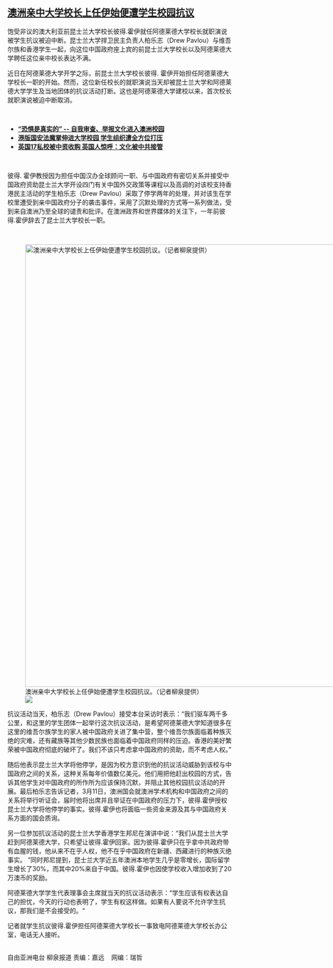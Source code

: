 <!--1614697320000-->
[澳洲亲中大学校长上任伊始便遭学生校园抗议](https://www.rfa.org/mandarin/yataibaodao/junshiwaijiao/mlq-03012021110454.html)
------

<p>饱受非议的澳大利亚前昆士兰大学校长彼得.霍伊就任阿德莱德大学校长就职演说被学生抗议被迫中断。昆士兰大学捍卫民主负责人柏乐志（Drew Pavlou）与维吾尔族和香港学生一起，向这位中国政府座上宾的前昆士兰大学校长以及阿德莱德大学聘任这位亲中校长表达不满。</p><p>近日在阿德莱德大学开学之际，前昆士兰大学校长彼得. 霍伊开始担任阿德莱德大学校长一职的开始。然而，这位新任校长的就职演说当天却被昆士兰大学和阿德莱德大学学生及当地团体的抗议活动打断。这也是阿德莱德大学建校以来，首次校长就职演说被迫中断取消。</p><p><br/></p><ul><li><strong><a href="https://www.rfa.org/mandarin/yataibaodao/junshiwaijiao/jt-08072020143222.html">“恐惧是真实的” -- 自我审查、举报文化进入澳洲校园</a></strong></li><li><strong><a href="https://www.rfa.org/mandarin/yataibaodao/gangtai/ac-02262021112424.html">港版国安法魔掌伸进大学校园 学生组织遭全方位打压 </a></strong></li><li><a href="https://www.rfa.org/mandarin/yataibaodao/junshiwaijiao/jt-02242021140841.html"><strong>英国17私校被中资收购 英国人惊呼：文化被中共接管</strong></a></li></ul><p><br/></p><p>彼得. 霍伊教授因为担任中国汉办全球顾问一职、与中国政府有密切关系并接受中国政府资助昆士兰大学开设四门有关中国外交政策等课程以及高调的对该校支持香港民主活动的学生柏乐志（Drew Pavlou）采取了停学两年的处理，并对该生在学校里遭受到亲中国政府分子的袭击事件，采用了沉默处理的方式等一系列做法，受到来自澳洲乃至全球的谴责和批评。在澳洲政界和世界媒体的关注下，一年前彼得.霍伊辞去了昆士兰大学校长一职。</p><p><br/></p><p><figure class="image-richtext image-inline captioned" style="width:1500px;"><img alt="澳洲亲中大学校长上任伊始便遭学生校园抗议。（记者柳泉提供）" height="994" src="https://www.rfa.org/mandarin/yataibaodao/junshiwaijiao/mlq-03012021110454.html/a3543af0-2c2e-44bc-8fd2-c8f42db1fe3f.jpg/@@images/d4d56943-f7ef-43c9-97d6-90a31c947b87.jpeg" title="A3543AF0-2C2E-44BC-8FD2-C8F42DB1FE3F.jpg" width="1500"/><figcaption class="image-caption">澳洲亲中大学校长上任伊始便遭学生校园抗议。（记者柳泉提供）</figcaption><small></small><div id="zoomattribute"><a data-caption="澳洲亲中大学校长上任伊始便遭学生校园抗议。（记者柳泉提供）" data-fancybox="" href="https://www.rfa.org/mandarin/yataibaodao/junshiwaijiao/mlq-03012021110454.html/a3543af0-2c2e-44bc-8fd2-c8f42db1fe3f.jpg" id="single_image" title="澳洲亲中大学校长上任伊始便遭学生校园抗议。（记者柳泉提供）"><img src="/++plone++rfa-resources/img/icon-zoom.png"/></a></div></figure></p><p>抗议活动当天，柏乐志（Drew Pavlou）接受本台采访时表示：“我们驱车两千多公里，和这里的学生团体一起举行这次抗议活动，是希望阿德莱德大学知道很多在这里的维吾尔族学生的家人被中国政府关进了集中营，整个维吾尔族面临着种族灭绝的灾难，还有藏族等其他少数民族也面临着中国政府同样的压迫。香港的美好繁荣被中国政府彻底的破坏了。我们不该只考虑拿中国政府的资助，而不考虑人权。”</p><p>随后他表示昆士兰大学将他停学，是因为校方意识到他的抗议活动威胁到该校与中国政府之间的关系，这种关系每年价值数亿美元。他们用把他赶出校园的方式，告诉其他学生对中国政府的所作所为应该保持沉默，并阻止其他校园抗议活动的开展。最后柏乐志告诉记者，3月11日，澳洲国会就澳洲学术机构和中国政府之间的关系将举行听证会，届时他将出席并且举证在中国政府的压力下，彼得.霍伊授权昆士兰大学将他停学的事实。彼得.霍伊也将面临一些资金来源及其与中国政府关系方面的国会质询。</p><p>另一位参加抗议活动的昆士兰大学香港学生邦尼在演讲中说：“我们从昆士兰大学赶到阿德莱德大学，只希望让彼得.霍伊回家。因为彼得.霍伊只在乎拿中共政府带有血腥的钱，他从来不在乎人权，他不在乎中国政府在新疆、西藏进行的种族灭绝事实。 ”同时邦尼提到，昆士兰大学近五年澳洲本地学生几乎是零增长，国际留学生增长了30%，而其中20%来自于中国。彼得.霍伊也因使学校收入增加收到了20万澳币的奖励。</p><p>阿德莱德大学学生代表理事会主席就当天的抗议活动表示：“学生应该有权表达自己的担忧，今天的行动也表明了，学生有权这样做。如果有人要说不允许学生抗议，那我们是不会接受的。“</p><p>记者就学生抗议彼得.霍伊担任阿德莱德大学校长一事致电阿德莱德大学校长办公室，电话无人接听。</p><p><br/>自由亚洲电台 柳泉报道 责编：嘉远    网编：瑞哲</p>
